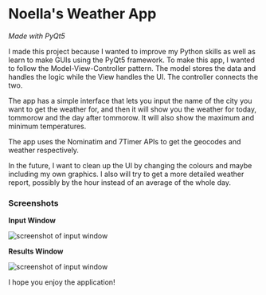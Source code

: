 # Noella's Weather App
*Made with PyQt5*

I made this project because I wanted to improve my Python skills as well as learn to make GUIs 
using the PyQt5 framework. To make this app, I wanted to follow the Model-View-Controller pattern.
The model stores the data and handles the logic while the View handles the UI. The controller 
connects the two.

The app has a simple interface that lets you input the name of the city you want to get the
weather for, and then it will show you the weather for today, tommorow and the day after tommorow.
It will also show the maximum and minimum temperatures.

The app uses the Nominatim and 7Timer APIs to get the geocodes and weather respectively.

In the future, I want to clean up the UI by changing the colours and maybe including my own graphics.
I also will try to get a more detailed weather report, possibly by the hour instead of an average of 
the whole day.

### Screenshots
 
**Input Window**
 
![screenshot of input window](https://i.imgur.com/xWbLjdC.png)

**Results Window**
 
![screenshot of input window](https://i.imgur.com/zUZeGYH.png)

I hope you enjoy the application!
